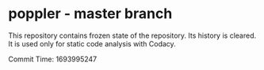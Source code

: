 # poppler - master branch

This repository contains frozen state of the repository.
Its history is cleared. It is used only for static code
analysis with Codacy.

Commit Time: 1693995247